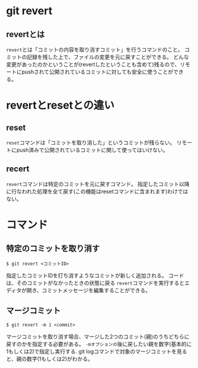 # git revert
## revertとは
`revert`とは「コミットの内容を取り消すコミット」を行うコマンドのこと。
コミットの記録を残した上で、ファイルの変更を元に戻すことができる。
どんな変更があったのかということが(revertしたということも含めて)残るので、リモートにpushされて公開されているコミットに対しても安全に使うことができる。

# revertとresetとの違い
## reset
`reset`コマンドは「コミットを取り消した」というコミットが残らない。
リモートにpush済みで公開されているコミットに関して使ってはいけない。

## recert
`revert`コマンドは特定のコミットを元に戻すコマンド。
指定したコミット以降に行なわれた処理を全て戻す(この機能はresetコマンドに含まれます)わけではない。

# コマンド
## 特定のコミットを取り消す

```
$ git revert <コミットID>
```
指定したコミットIDを打ち消すようなコミットが新しく追加される。
コードは、そのコミットがなかったときの状態に戻る
 `revert`コマンドを実行するとエディタが開き、コミットメッセージを編集することができる。
 
 ## マージコミット
```
$ git revert -m 1 <commit>
```

マージコミットを取り消す場合、マージした2つのコミット(親)のうちどちらに戻すのかを指定する必要がある。
`-mオプションの`後に戻したい親を数字(基本的に1もしくは2)で指定し実行する.
git logコマンドで対象のマージコミットを見ると、親の数字(1もしくは2)がわかる。
